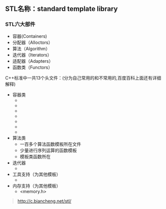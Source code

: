 ## STL名称：standard template library

### STL六大部件
* 容器(Containers)
* 分配器（Alloctors）
* 算法（Algorithm）
* 迭代器（Iterators）
* 适配器（Adapters）
* 函数类（Functors）

C++标准中一共13个头文件：(分为自己常用的和不常用的,百度百科上面还有详细解释)
* 容器类
	* <vector>
	* <list>
	* <deque>
	* <stack>
	* <map>
	* <set>
	* <queue>
* 算法类
	* <alogrithm>一百多个算法函数模板所在文件
	* <numeric>少量进行序列运算的函数模板
	* <functional> 模板类函数所在
* 迭代器
	* <iterator>
* 工具支持（为其他模板）
	* <utility>
* 内存支持（为其他模板）
	* <memory.h>

> http://c.biancheng.net/stl/